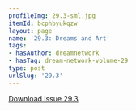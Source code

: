 ```yaml
---
profileImg: 29.3-sml.jpg
itemId: bcphbyukqzw
layout: page
name: '29.3: Dreams and Art'
tags:
- hasAuthor: dreamnetwork
- hasTag: dream-network-volume-29
type: post
urlSlug: '29.3'
---
```

<a href="../files/pdfs/Volume_29/29.3_art.pdf" download="">Download issue 29.3</a>